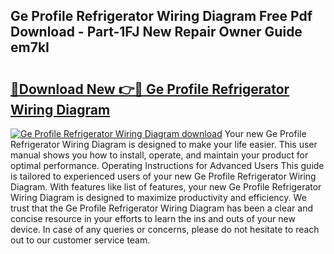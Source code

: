 ## Ge Profile Refrigerator Wiring Diagram Free Pdf Download - Part-1FJ New Repair Owner Guide em7kI

# <h2><a href="http://dftrmgp.blite.top/?on=Ge+Profile+Refrigerator+Wiring+Diagram">🔗Download New 👉🔴 Ge Profile Refrigerator Wiring Diagram</a></h2>

[![Ge Profile Refrigerator Wiring Diagram download](https://i.imgur.com/lujVjoI.png)](http://dftrmgp.blite.top/?on=Ge+Profile+Refrigerator+Wiring+Diagram)
Your new Ge Profile Refrigerator Wiring Diagram is designed to make your life easier. This user manual shows you how to install, operate, and maintain your product for optimal performance. Operating Instructions for Advanced Users This guide is tailored to experienced users of your new Ge Profile Refrigerator Wiring Diagram. With features like list of features, your new Ge Profile Refrigerator Wiring Diagram is designed to maximize productivity and efficiency. We trust that the Ge Profile Refrigerator Wiring Diagram has been a clear and concise resource in your efforts to learn the ins and outs of your new device. In case of any queries or concerns, please do not hesitate to reach out to our customer service team.
